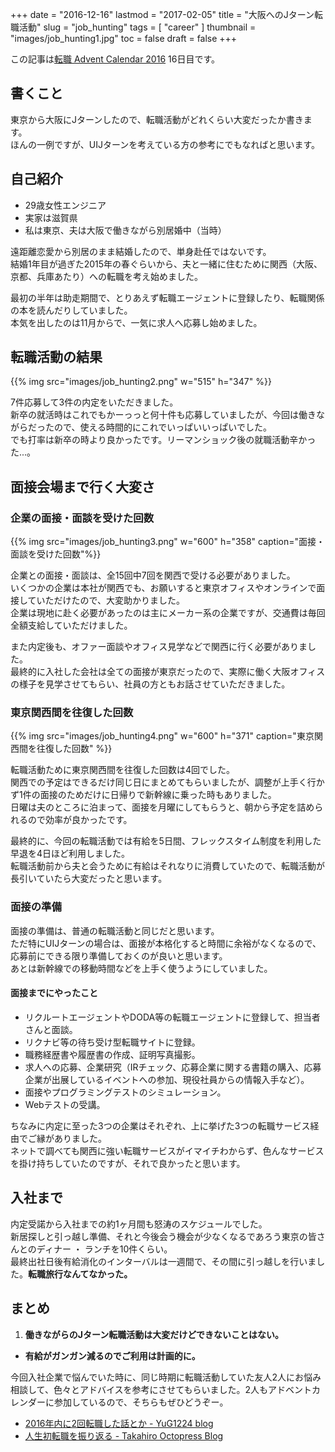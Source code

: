 +++
date = "2016-12-16"
lastmod = "2017-02-05"
title = "大阪へのJターン転職活動"
slug = "job_hunting"
tags = [
  "career"
]
thumbnail = "images/job_hunting1.jpg"
toc = false
draft = false
+++

この記事は[転職 Advent Calendar 2016](http://www.adventar.org/calendars/2067/)
 16日目です。

## 書くこと
東京から大阪にJターンしたので、転職活動がどれくらい大変だったか書きます。  
ほんの一例ですが、UIJターンを考えている方の参考にでもなればと思います。

## 自己紹介
* 29歳女性エンジニア
* 実家は滋賀県
* 私は東京、夫は大阪で働きながら別居婚中（当時）

遠距離恋愛から別居のまま結婚したので、単身赴任ではないです。  
結婚1年目が過ぎた2015年の春ぐらいから、夫と一緒に住むために関西（大阪、京都、兵庫あたり）への転職を考え始めました。  

最初の半年は助走期間で、とりあえず転職エージェントに登録したり、転職関係の本を読んだりしていました。  
本気を出したのは11月からで、一気に求人へ応募し始めました。

## 転職活動の結果
{{% img src="images/job_hunting2.png" w="515" h="347" %}}

7件応募して3件の内定をいただきました。  
新卒の就活時はこれでもかーっっと何十件も応募していましたが、今回は働きながらだったので、使える時間的にこれでいっぱいいっぱいでした。  
でも打率は新卒の時より良かったです。リーマンショック後の就職活動辛かった...。

## 面接会場まで行く大変さ
### 企業の面接・面談を受けた回数
{{% img src="images/job_hunting3.png" w="600" h="358" caption="面接・面談を受けた回数"%}}

企業との面接・面談は、全15回中7回を関西で受ける必要がありました。  
いくつかの企業は本社が関西でも、お願いすると東京オフィスやオンラインで面接していただけたので、大変助かりました。  
企業は現地に赴く必要があったのは主にメーカー系の企業ですが、交通費は毎回全額支給していただけました。  

また内定後も、オファー面談やオフィス見学などで関西に行く必要がありました。  
最終的に入社した会社は全ての面接が東京だったので、実際に働く大阪オフィスの様子を見学させてもらい、社員の方ともお話させていただきました。

### 東京関西間を往復した回数
{{% img src="images/job_hunting4.png" w="600" h="371" caption="東京関西間を往復した回数" %}}

転職活動ために東京関西間を往復した回数は4回でした。  
関西での予定はできるだけ同じ日にまとめてもらいましたが、調整が上手く行かず1件の面接のためだけに日帰りで新幹線に乗った時もありました。  
日曜は夫のところに泊まって、面接を月曜にしてもらうと、朝から予定を詰められるので効率が良かったです。  

最終的に、今回の転職活動では有給を5日間、フレックスタイム制度を利用した早退を4日ほど利用しました。  
転職活動前から夫と会うために有給はそれなりに消費していたので、転職活動が長引いていたら大変だったと思います。

### 面接の準備
面接の準備は、普通の転職活動と同じだと思います。  
ただ特にUIJターンの場合は、面接が本格化すると時間に余裕がなくなるので、応募前にできる限り準備しておくのが良いと思います。  
あとは新幹線での移動時間などを上手く使うようにしていました。

#### 面接までにやったこと
* リクルートエージェントやDODA等の転職エージェントに登録して、担当者さんと面談。
* リクナビ等の待ち受け型転職サイトに登録。
* 職務経歴書や履歴書の作成、証明写真撮影。
* 求人への応募、企業研究（IRチェック、応募企業に関する書籍の購入、応募企業が出展しているイベントへの参加、現役社員からの情報入手など）。
* 面接やプログラミングテストのシミュレーション。
* Webテストの受講。

ちなみに内定に至った3つの企業はそれぞれ、上に挙げた3つの転職サービス経由でご縁がありました。  
ネットで調べても関西に強い転職サービスがイマイチわからず、色んなサービスを掛け持ちしていたのですが、それで良かったと思います。

## 入社まで
内定受諾から入社までの約1ヶ月間も怒涛のスケジュールでした。  
新居探しと引っ越し準備、それと今後会う機会が少なくなるであろう東京の皆さんとのディナー ・ ランチを10件くらい。  
最終出社日後有給消化のインターバルは一週間で、その間に引っ越しを行いました。<b>転職旅行なんてなかった。</b>

## まとめ
1. **働きながらのJターン転職活動は大変だけどできないことはない。**
* **有給がガンガン減るのでご利用は計画的に。**

今回入社企業で悩んでいた時に、同じ時期に転職活動していた友人2人にお悩み相談して、色々とアドバイスを参考にさせてもらいました。2人もアドベントカレンダーに参加しているので、そちらもぜひどうぞー。

* [2016年内に2回転職した話とか - YuG1224 blog](https://blog.yug1224.com/archives/583ebdfdb5b42a135a9a608f/)
* [人生初転職を振り返る - Takahiro Octopress Blog](http://grandbig.github.io/blog/2016/12/11/mycareer-1/)
